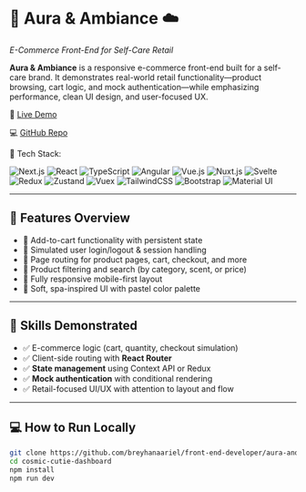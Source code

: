 # 🌿 Aura & Ambiance ☁️  
*E-Commerce Front-End for Self-Care Retail*

**Aura & Ambiance** is a responsive e-commerce front-end built for a self-care brand. It demonstrates real-world retail functionality—product browsing, cart logic, and mock authentication—while emphasizing performance, clean UI design, and user-focused UX.

🔗 [Live Demo](https://cosmic-cutie-dashboard.vercel.app)  

💻 [GitHub Repo](https://github.com/breyhanaariel/aura-ambiance)

🚀 Tech Stack: 

![Next.js](https://img.shields.io/badge/Next.js-000000?logo=next.js&logoColor=white) ![React](https://img.shields.io/badge/React-61DAFB?logo=react&logoColor=black) ![TypeScript](https://img.shields.io/badge/TypeScript-3178C6?logo=typescript&logoColor=white) ![Angular](https://img.shields.io/badge/Angular-DD0031?logo=angular&logoColor=white) ![Vue.js](https://img.shields.io/badge/Vue.js-42B883?logo=vue.js&logoColor=white) ![Nuxt.js](https://img.shields.io/badge/Nuxt.js-00DC82?logo=nuxt.js&logoColor=white) ![Svelte](https://img.shields.io/badge/Svelte-FF3E00?logo=svelte&logoColor=white) ![Redux](https://img.shields.io/badge/Redux-764ABC?logo=redux&logoColor=white) ![Zustand](https://img.shields.io/badge/Zustand-443E38?logo=react&logoColor=white) ![Vuex](https://img.shields.io/badge/Vuex-35495E?logo=vue.js&logoColor=white) ![TailwindCSS](https://img.shields.io/badge/TailwindCSS-06B6D4?logo=tailwindcss&logoColor=white) ![Bootstrap](https://img.shields.io/badge/Bootstrap-7952B3?logo=bootstrap&logoColor=white) ![Material UI](https://img.shields.io/badge/Material%20UI-007FFF?logo=mui&logoColor=white)

---

## 🔧 Features Overview

- 🛒 Add-to-cart functionality with persistent state  
- 👤 Simulated user login/logout & session handling  
- 🔀 Page routing for product pages, cart, checkout, and more  
- 🧼 Product filtering and search (by category, scent, or price)  
- 📱 Fully responsive mobile-first layout  
- 💅 Soft, spa-inspired UI with pastel color palette  

---

## 🎯 Skills Demonstrated

- ✅ E-commerce logic (cart, quantity, checkout simulation)  
- ✅ Client-side routing with **React Router**  
- ✅ **State management** using Context API or Redux  
- ✅ **Mock authentication** with conditional rendering  
- ✅ Retail-focused UI/UX with attention to layout and flow  

---

## 💻 How to Run Locally

```bash
git clone https://github.com/breyhanaariel/front-end-developer/aura-and-ambiance.git
cd cosmic-cutie-dashboard
npm install
npm run dev
